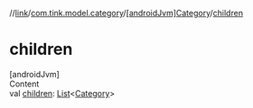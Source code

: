 //[link](../../index.md)/[com.tink.model.category](../index.md)/[[androidJvm]Category](index.md)/[children](children.md)



# children  
[androidJvm]  
Content  
val [children](children.md): [List](https://kotlinlang.org/api/latest/jvm/stdlib/kotlin.collections/-list/index.html)<[Category](index.md)>  



